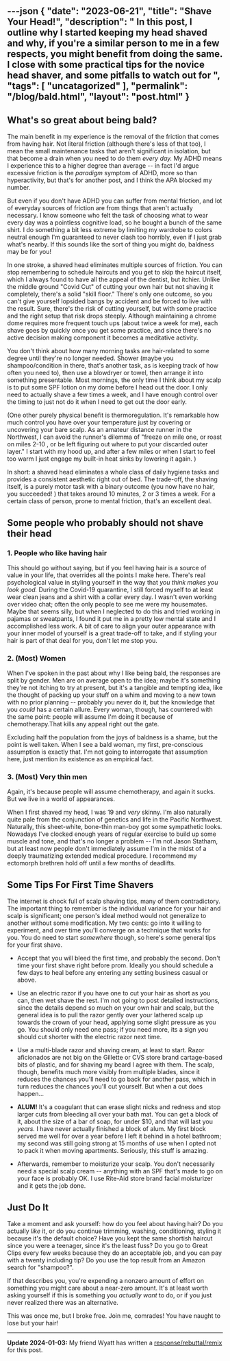 ---json
{
    "date": "2023-06-21",
    "title": "Shave Your Head!",
    "description": " In this post, I outline why I started keeping my head shaved and why, if you're a similar person to me in a few respects, you might benefit from doing the same. I close with some practical tips for the novice head shaver, and some pitfalls to watch out for ",
    "tags": [
        "uncatagorized"
    ],
    "permalink": "/blog/bald.html",
    "layout": "post.html"
}
---


## What's so great about being bald?

The main benefit in my experience is the removal of the friction that comes from having hair. Not literal friction (although there's less of that too), I mean the small maintenance tasks that aren't significant in isolation, but that become a drain when you need to do them *every day.* My ADHD means I experience this to a higher degree than average -- in fact I'd argue excessive friction is the *paradigm* symptom of ADHD, more so than hyperactivity, but that's for another post, and I think the APA blocked my number.

But even if you don't have ADHD you can suffer from mental friction, and lot of everyday sources of friction are from things that aren't actually necessary. I know someone who felt the task of choosing what to wear every day was a pointless cognitive load, so he bought a bunch of the same shirt. I do something a bit less extreme by limiting my wardrobe to colors neutral enough I'm guaranteed to never clash too horribly, even if I just grab what's nearby. If this sounds like the sort of thing you might do, baldness may be for you! 

In one stroke, a shaved head eliminates multiple sources of friction. You can stop remembering to schedule haircuts and you get to skip the haircut itself, which I always found to have all the appeal of the dentist, but itchier. Unlike the middle ground "Covid Cut" of cutting your own hair but not shaving it completely, there's a solid "skill floor."  There's only one outcome, so you can't give yourself lopsided bangs by accident and be forced to live with the result. Sure, there's the risk of cutting yourself, but with some practice and the right setup that risk drops steeply. Although maintaining a chrome dome requires more frequent touch ups (about twice a week for me), each shave goes by quickly once you get some practice, and since there's no active decision making component it becomes a meditative activity. 

You don't think about how many morning tasks are hair-related to some degree until they're no longer needed. Shower (maybe you shampoo/condition in there, that's another task, as is keeping track of how often you need to), then use a blowdryer or towel, then arrange it into something presentable. Most mornings, the only time I think about my scalp is to put some SPF lotion on my dome before I head out the door. I only need to actually shave a few times a week, and I have enough control over the timing to just not do it when I need to get out the door early.

(One other purely physical benefit is thermoregulation. It's remarkable how much control you have over your temperature just by covering or uncovering your bare scalp. As an amateur distance runner in the Northwest, I can avoid the runner's dilemma of "freeze on mile one, or roast on miles 2-10 , or be left figuring out where to put your discarded outer layer."  I start with my hood up, and after a few miles or when I start to feel too warm I just engage my built-in heat sinks by lowering it again. )

In short: a shaved head eliminates a whole class of daily hygiene tasks and provides a consistent aesthetic right out of bed. The trade-off, the shaving itself, is a purely motor task with a binary outcome (you now have no hair, you succeeded! ) that takes around 10 minutes, 2 or 3 times a week. For a certain class of person, prone to mental friction, that's an excellent deal.

## Some people who probably should not shave their head

### 1. People who like having hair

This should go without saying, but if you feel having hair is a source of value in your life,  that overrides all the points I make here. There's real psychological value in styling yourself in the way that *you think makes you look good.* During the Covid-19 quarantine, I still forced myself to at least wear clean jeans and a shirt with a collar every day. I wasn't even working over video chat; often the only people to see me were my housemates. Maybe that seems silly, but when I neglected to do this and tried working in pajamas or sweatpants, I found it put me in a pretty low mental state and I accomplished less work. A bit of care to align your outer appearance with your inner model of yourself is a great trade-off to take, and if styling your hair is part of that deal for you, don't let me stop you.

### 2. (Most) Women

 When I've spoken in the past about why I like being bald, the responses are split by gender. Men are on average open to the idea; maybe it's something they're not itching to try at present, but it's a tangible and tempting idea, like the thought of packing up your stuff on a whim and moving to a new town with no prior planning -- probably you never do it, but the knowledge that you *could* has a certain allure. Every woman, though, has countered with the same point: people will assume I'm doing it because of chemotherapy.That kills any appeal right out the gate. 

Excluding half the population from the joys of baldness is a shame, but the point is well taken. When I see a bald woman, my first, pre-conscious assumption is exactly that. I'm not going to interrogate that assumption here, just mention its existence as an empirical fact. 


###  3. (Most) Very thin men

Again, it's because people will assume chemotherapy, and again it sucks. But we live in a world of appearances. 

When I first shaved my head, I was 19 and *very* skinny. I'm also naturally quite pale from the conjunction of genetics and life in the Pacific Northwest. Naturally, this sheet-white, bone-thin man-boy got some sympathetic looks. Nowadays I've clocked enough years of regular exercise to build up some muscle and tone, and that's no longer a problem -- I'm not Jason Statham, but at least now people don't immediately assume I'm in the midst of a deeply traumatizing extended medical procedure. I recommend my ectomorph brethren hold off until a few months of deadlifts.

## Some Tips For First Time Shavers

The internet is chock full of scalp shaving tips, many of them contradictory. The important thing to remember is the individual variance for your hair and scalp is significant; one person's ideal method  would not generalize to another without some modification. My two cents: go into it willing to experiment, and over time you'll converge on a technique that works for you. You do need to start *somewhere* though, so here's some general tips for your first shave.

- Accept that you will bleed the first time, and probably the second. Don't time your first shave right before prom. Ideally you should schedule a few days to heal before any entering any setting business casual or above. 

- Use an electric razor if you have one to cut your hair as short as you can, then wet shave the rest. I'm not going to post detailed instructions, since the details depend so much on your own hair and scalp, but the general idea is to pull the razor gently over your lathered scalp up towards the crown of your head, applying some slight pressure as you go. You should only need one pass; if you need more, its a sign you should cut shorter with the electric razor next time.

- Use a multi-blade razor and shaving cream, at least to start. Razor aficionados are not big on the Gillette or CVS store brand cartage-based bits of plastic, and for shaving my beard I agree with them. The scalp, though, benefits much more visibly from multiple blades, since it reduces the chances you'll need to go back for another pass, which in turn reduces the chances you'll cut yourself. But when a cut does happen...

- **ALUM!**  It's a coagulant that can erase slight nicks and redness and stop larger cuts from bleeding all over your bath mat. You can get a block of it, about the size of a bar of soap, for under $10, and that will last you *years.* I have never actually finished a block of alum. My first block served me well for over a year before I left it behind in a hotel bathroom; my second was still going strong at 15 months of use when I opted not to pack it when moving apartments. Seriously, this stuff is amazing. 

- Afterwards, remember to moisturize your scalp. You don't necessarily need a special scalp cream -- anything with an SPF that's made to go on your face is probably OK. I use Rite-Aid store brand facial moisturizer and it gets the job done. 



## Just Do It

 Take a moment and ask yourself: how do you feel about having hair? Do you actually *like* it, or do you continue trimming, washing, conditioning, styling it because it's the default choice? Have you kept the same shortish haircut since you were a teenager, since it's the least fuss? Do you go to Great Clips every few weeks because they do an acceptable job, and you can pay with a twenty including tip? Do you use the top result from an Amazon search for "shampoo?". 

If that describes you, you're expending a nonzero amount of effort on something you might care about a near-zero amount. It's at least worth asking yourself if this is something you *actually want* to do, or if you just never realized there was an alternative.

This was once me, but I broke free. Join me, comrades! You have naught to lose but your hair!


--- 

**Update 2024-01-03:** My friend Wyatt has written a [response/rebuttal/remix](https://wyattscarpenter.github.io/blog/how_to_have_hair.txt) for this post.
